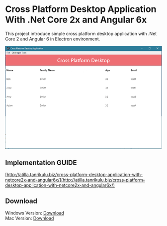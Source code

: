# Cross Platform Desktop Application With .Net Core 2x and Angular 6x

This project introduce simple cross platform desktop application with .Net Core 2 and Angular 6 in Electron environment.

![interface.PNG](interface.PNG)

## Implementation GUIDE

[http://atilla.tanrikulu.biz/cross-platform-desktop-application-with-netcore2x-and-angular6x/](http://atilla.tanrikulu.biz/cross-platform-desktop-application-with-netcore2x-and-angular6x/)

## Download 

Windows Version: [Download](https://github.com/atillatan/cross-platform-desktop-application-with-netcore2x-and-angular6x/raw/master/build/cross-platform-desktop-application-with-netcore2x-and-angular6x%20Setup%201.0.0.exe)</br>
Mac Version: [Download](https://github.com/atillatan/cross-platform-desktop-application-with-netcore2x-and-angular6x/raw/master/build/cross-platform-desktop-application-with-netcore2x-and-angular6x-1.0.0.dmg)</br>


